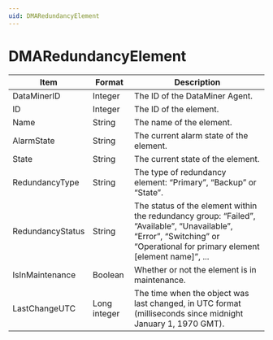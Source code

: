 ```yaml
---
uid: DMARedundancyElement
---
```


# DMARedundancyElement

| Item | Format | Description |
|------|--------|-------------|
| DataMinerID      | Integer      | The ID of the DataMiner Agent. |
| ID               | Integer      | The ID of the element. |
| Name             | String       | The name of the element. |
| AlarmState       | String       | The current alarm state of the element. |
| State            | String       | The current state of the element. |
| RedundancyType   | String       | The type of redundancy element: “Primary”, “Backup” or “State”. |
| RedundancyStatus | String       | The status of the element within the redundancy group: “Failed”, “Available”, “Unavailable”, “Error”, “Switching” or “Operational for primary element \[element name\]”, ... |
| IsInMaintenance  | Boolean      | Whether or not the element is in maintenance. |
| LastChangeUTC    | Long integer | The time when the object was last changed, in UTC format (milliseconds since midnight January 1, 1970 GMT). |
